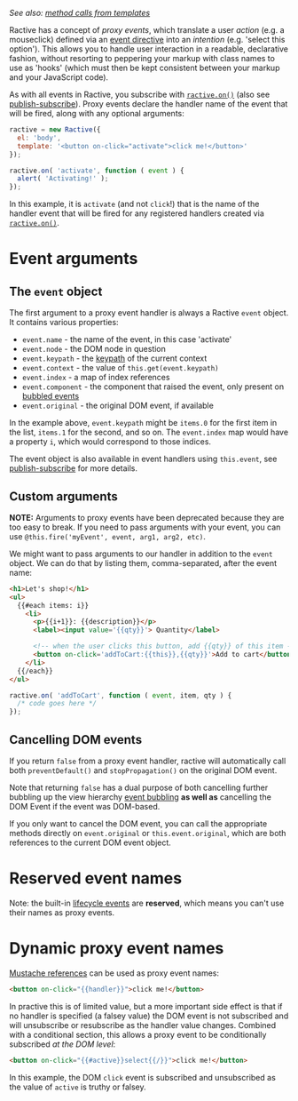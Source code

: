 *See also: [method calls from templates](./method-calls.md)*

Ractive has a concept of *proxy events*, which translate a user *action* (e.g. a mouseclick) defined via an [event directive](./directives.md) into an *intention* (e.g. 'select this option'). This allows you to handle user interaction in a readable, declarative fashion, without resorting to peppering your markup with class names to use as 'hooks' (which must then be kept consistent between your markup and your JavaScript code).

As with all events in Ractive, you subscribe with [`ractive.on()`](../../api/instance-properties#ractiveon) (also see [publish-subscribe](./publish-subscribe.md)). Proxy events declare the handler name of the event that will be fired, along with any optional arguments:

```js
ractive = new Ractive({
  el: 'body',
  template: '<button on-click="activate">click me!</button>'
});

ractive.on( 'activate', function ( event ) {
  alert( 'Activating!' );
});
```

In this example, it is `activate` (and not `click`!) that is the name of the handler event that will be fired for any registered handlers created via [`ractive.on()`](../../api/instance-properties#ractiveon).

# Event arguments

## The `event` object

The first argument to a proxy event handler is always a Ractive `event` object. It contains various properties:

* `event.name` - the name of the event, in this case 'activate'
* `event.node` - the DOM node in question
* `event.keypath` - the [keypath](../templates/keypaths.md) of the current context
* `event.context` - the value of `this.get(event.keypath)`
* `event.index` - a map of index references
* `event.component` - the component that raised the event, only present on [bubbled events](./bubbling)
* `event.original` - the original DOM event, if available

In the example above, `event.keypath` might be `items.0` for the first item in the list, `items.1` for the second, and so on. The `event.index` map would have a property `i`, which would correspond to those indices.

The event object is also available in event handlers using `this.event`, see [publish-subscribe](./publish-subscribe.md) for more details.

## Custom arguments

__NOTE:__ Arguments to proxy events have been deprecated because they are too easy to break. If you need to pass arguments with your event, you can use `@this.fire('myEvent', event, arg1, arg2, etc)`.

We might want to pass arguments to our handler in addition to the `event` object. We can do that by listing them, comma-separated, after the event name:

```html
<h1>Let's shop!</h1>
<ul>
  {{#each items: i}}
    <li>
      <p>{{i+1}}: {{description}}</p>
      <label><input value='{{qty}}'> Quantity</label>

      <!-- when the user clicks this button, add {{qty}} of this item -->
      <button on-click='addToCart:{{this}},{{qty}}'>Add to cart</button>
    </li>
  {{/each}}
</ul>
```

```js
ractive.on( 'addToCart', function ( event, item, qty ) {
  /* code goes here */
});
```

## Cancelling DOM events

If you return `false` from a proxy event handler, ractive will automatically call both `preventDefault()` and `stopPropagation()` on the original DOM event.

Note that returning `false` has a dual purpose of both cancelling further bubbling up the view hierarchy [event bubbling](./bubbling.md) __as well as__ cancelling the DOM Event if the event was DOM-based.

If you only want to cancel the DOM event, you can call the appropriate methods directly on `event.original` or `this.event.original`, which are both references to the current DOM event object.


# Reserved event names

Note: the built-in [lifecycle events]() are **reserved**, which means you can't use their names as proxy events.


# Dynamic proxy event names

[Mustache references](../templates/mustaches) can be used as proxy event names:

```html
<button on-click="{{handler}}">click me!</button>
```

In practive this is of limited value, but a more important side effect is that if no handler is specified (a falsey value) the DOM event is not subscribed and will unsubscribe or resubscribe as the handler value changes. Combined with a conditional section, this allows a proxy event to be conditionally subscribed _at the DOM level_:

```html
<button on-click="{{#active}}select{{/}}">click me!</button>
```
In this example, the DOM `click` event is subscribed and unsubscribed as the value of `active` is truthy or falsey.
